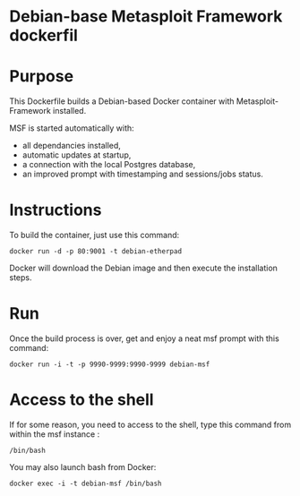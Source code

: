 # Debian-base Metasploit Framework dockerfil

# Purpose

This Dockerfile builds a Debian-based Docker container with Metasploit-Framework installed.

MSF is started automatically with:

- all dependancies installed,
- automatic updates at startup,
- a connection with the local Postgres database,
- an improved prompt with timestamping and sessions/jobs status.

# Instructions

To build the container, just use this command:

```
docker run -d -p 80:9001 -t debian-etherpad
```

Docker will download the Debian image and then execute the installation steps.

# Run

Once the build process is over, get and enjoy a neat msf prompt with this command:

```
docker run -i -t -p 9990-9999:9990-9999 debian-msf
```

# Access to the shell

If for some reason, you need to access to the shell, type this command from within the msf instance :

```
/bin/bash
```

You may also launch bash from Docker:

```
docker exec -i -t debian-msf /bin/bash
```
